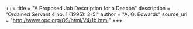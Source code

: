 +++
title = "A Proposed Job Description for a Deacon"
description = "Ordained Servant 4 no. 1 (1995): 3-5."
author = "A. G. Edwards"
source_url = "http://www.opc.org/OS/html/V4/1b.html"
+++
